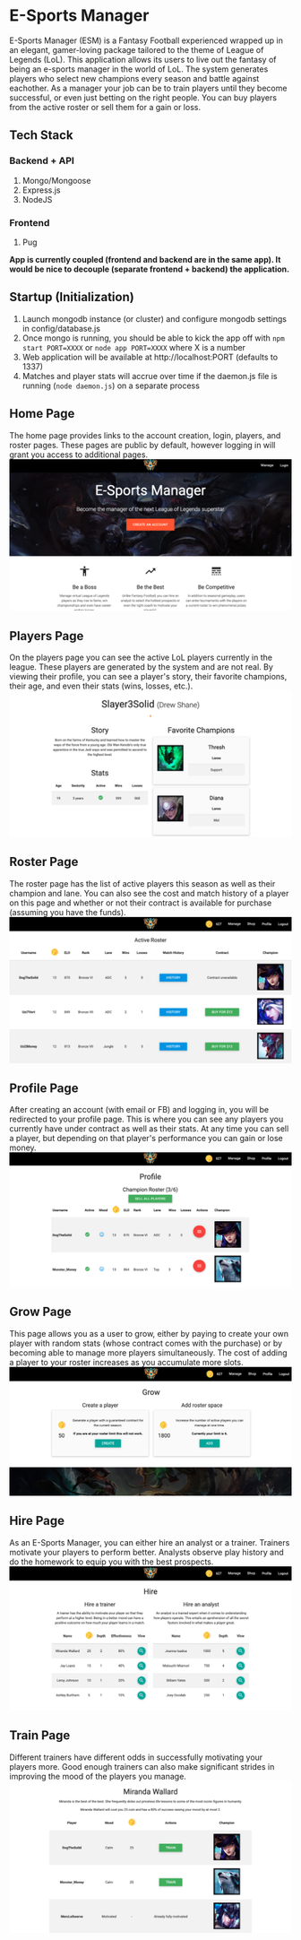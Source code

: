 # E-Sports Manager

E-Sports Manager (ESM) is a Fantasy Football experienced wrapped up in an elegant, gamer-loving package tailored to the theme of League of Legends (LoL). This application allows its users to live out the fantasy of being an e-sports manager in the world of LoL. The system generates players who select new champions every season and battle against eachother. As a manager your job can be to train players until they become successful, or even just betting on the right people. You can buy players from the active roster or sell them for a gain or loss.

## Tech Stack

### Backend + API
1. Mongo/Mongoose
2. Express.js
3. NodeJS

### Frontend
1. Pug

**App is currently coupled (frontend and backend are in the same app). It would be nice to decouple (separate frontend + backend) the application.**

## Startup (Initialization)
1. Launch mongodb instance (or cluster) and configure mongodb settings in config/database.js
2. Once mongo is running, you should be able to kick the app off with `npm start PORT=XXXX` or `node app PORT=XXXX` where X is a number
3. Web application will be available at http://localhost:PORT (defaults to 1337)
4. Matches and player stats will accrue over time if the daemon.js file is running (`node daemon.js`) on a separate process

## Home Page
The home page provides links to the account creation, login, players, and roster pages. These pages are public by default, however logging in will grant you access to additional pages.
![Alt](/public/assets/images/static/screen-shot-home.png "Home Page")

## Players Page
On the players page you can see the active LoL players currently in the league. These players are generated by the system and are not real. By viewing their profile, you can see a player's story, their favorite champions, their age, and even their stats (wins, losses, etc.).
![Alt](/public/assets/images/static/screen-shot-players.png "Players Page")

## Roster Page
The roster page has the list of active players this season as well as their champion and lane. You can also see the cost and match history of a player on this page and whether or not their contract is available for purchase (assuming you have the funds).
![Alt](/public/assets/images/static/screen-shot-roster.png "Roster Page")

## Profile Page
After creating an account (with email or FB) and logging in, you will be redirected to your profile page. This is where you can see any players you currently have under contract as well as their stats. At any time you can sell a player, but depending on that player's performance you can gain or lose money.
![Alt](/public/assets/images/static/screen-shot-profile.png "Profile Page")

## Grow Page
This page allows you as a user to grow, either by paying to create your own player with random stats (whose contract comes with the purchase) or by becoming able to manage more players simultaneously. The cost of adding a player to your roster increases as you accumulate more slots.
![Alt](/public/assets/images/static/screen-shot-grow.png "Grow Page")

## Hire Page
As an E-Sports Manager, you can either hire an analyst or a trainer. Trainers motivate your players to perform better. Analysts observe play history and do the homework to equip you with the best prospects.
![Alt](/public/assets/images/static/screen-shot-hire.png "Hire Page")

## Train Page
Different trainers have different odds in successfully motivating your players more. Good enough trainers can also make significant strides in improving the mood of the players you manage.
![Alt](/public/assets/images/static/screen-shot-train.png "Train Page")
